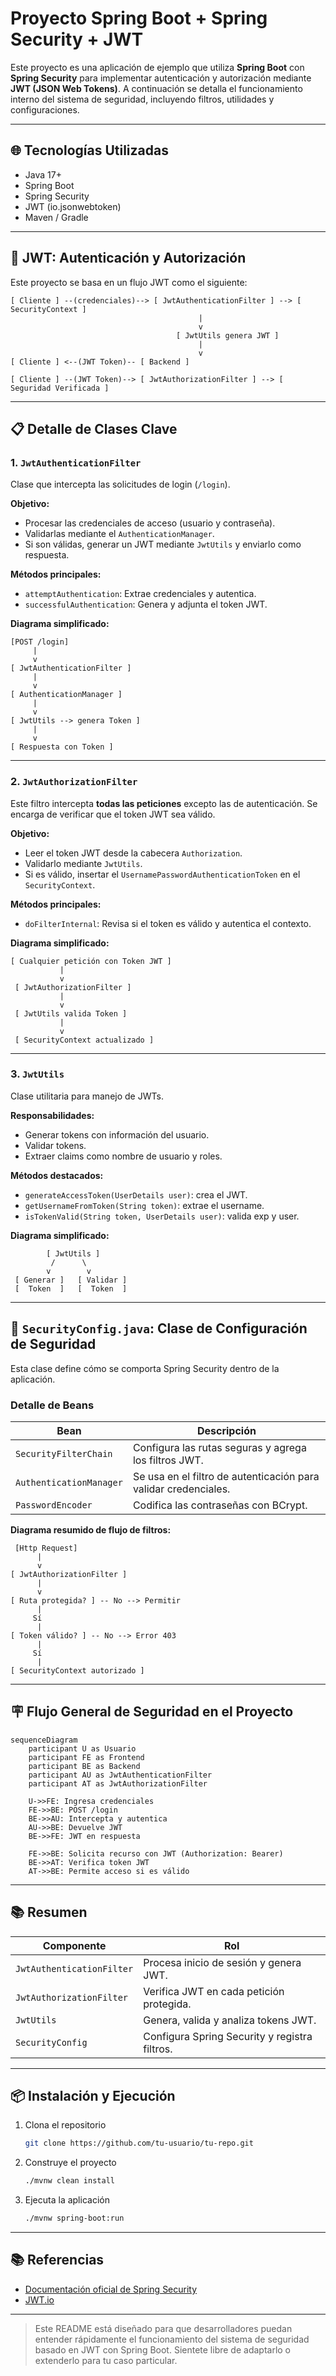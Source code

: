 # Proyecto Spring Boot + Spring Security + JWT

Este proyecto es una aplicación de ejemplo que utiliza **Spring Boot** con **Spring Security** para implementar autenticación y autorización mediante **JWT (JSON Web Tokens)**. A continuación se detalla el funcionamiento interno del sistema de seguridad, incluyendo filtros, utilidades y configuraciones.

---

## 🌐 Tecnologías Utilizadas

* Java 17+
* Spring Boot
* Spring Security
* JWT (io.jsonwebtoken)
* Maven / Gradle

---

## 🔐 JWT: Autenticación y Autorización

Este proyecto se basa en un flujo JWT como el siguiente:

```
[ Cliente ] --(credenciales)--> [ JwtAuthenticationFilter ] --> [ SecurityContext ]
                                          |
                                          v
                                     [ JwtUtils genera JWT ]
                                          |
                                          v
[ Cliente ] <--(JWT Token)-- [ Backend ]

[ Cliente ] --(JWT Token)--> [ JwtAuthorizationFilter ] --> [ Seguridad Verificada ]
```

---

## 📋 Detalle de Clases Clave

### 1. `JwtAuthenticationFilter`

Clase que intercepta las solicitudes de login (`/login`).

**Objetivo:**

* Procesar las credenciales de acceso (usuario y contraseña).
* Validarlas mediante el `AuthenticationManager`.
* Si son válidas, generar un JWT mediante `JwtUtils` y enviarlo como respuesta.

**Métodos principales:**

* `attemptAuthentication`: Extrae credenciales y autentica.
* `successfulAuthentication`: Genera y adjunta el token JWT.

**Diagrama simplificado:**

```
[POST /login]
     |
     v
[ JwtAuthenticationFilter ]
     |
     v
[ AuthenticationManager ]
     |
     v
[ JwtUtils --> genera Token ]
     |
     v
[ Respuesta con Token ]
```

---

### 2. `JwtAuthorizationFilter`

Este filtro intercepta **todas las peticiones** excepto las de autenticación. Se encarga de verificar que el token JWT sea válido.

**Objetivo:**

* Leer el token JWT desde la cabecera `Authorization`.
* Validarlo mediante `JwtUtils`.
* Si es válido, insertar el `UsernamePasswordAuthenticationToken` en el `SecurityContext`.

**Métodos principales:**

* `doFilterInternal`: Revisa si el token es válido y autentica el contexto.

**Diagrama simplificado:**

```
[ Cualquier petición con Token JWT ]
           |
           v
 [ JwtAuthorizationFilter ]
           |
           v
 [ JwtUtils valida Token ]
           |
           v
 [ SecurityContext actualizado ]
```

---

### 3. `JwtUtils`

Clase utilitaria para manejo de JWTs.

**Responsabilidades:**

* Generar tokens con información del usuario.
* Validar tokens.
* Extraer claims como nombre de usuario y roles.

**Métodos destacados:**

* `generateAccessToken(UserDetails user)`: crea el JWT.
* `getUsernameFromToken(String token)`: extrae el username.
* `isTokenValid(String token, UserDetails user)`: valida exp y user.

**Diagrama simplificado:**

```
        [ JwtUtils ]
         /      \
        v        v
 [ Generar ]   [ Validar ]
 [  Token  ]   [  Token  ]
```

---

## 🚀 `SecurityConfig.java`: Clase de Configuración de Seguridad

Esta clase define cómo se comporta Spring Security dentro de la aplicación.


### Detalle de Beans

| Bean                    | Descripción                                                     |
| ----------------------- | --------------------------------------------------------------- |
| `SecurityFilterChain`   | Configura las rutas seguras y agrega los filtros JWT.           |
| `AuthenticationManager` | Se usa en el filtro de autenticación para validar credenciales. |
| `PasswordEncoder`       | Codifica las contraseñas con BCrypt.                            |

**Diagrama resumido de flujo de filtros:**

```
 [Http Request]
      |
      v
[ JwtAuthorizationFilter ]
      |
      v
[ Ruta protegida? ] -- No --> Permitir
      |
     Sí
      |
[ Token válido? ] -- No --> Error 403
      |
     Sí
      |
[ SecurityContext autorizado ]
```

---

## 🪧 Flujo General de Seguridad en el Proyecto

```mermaid
sequenceDiagram
    participant U as Usuario
    participant FE as Frontend
    participant BE as Backend
    participant AU as JwtAuthenticationFilter
    participant AT as JwtAuthorizationFilter

    U->>FE: Ingresa credenciales
    FE->>BE: POST /login
    BE->>AU: Intercepta y autentica
    AU->>BE: Devuelve JWT
    BE->>FE: JWT en respuesta

    FE->>BE: Solicita recurso con JWT (Authorization: Bearer)
    BE->>AT: Verifica token JWT
    AT->>BE: Permite acceso si es válido
```

---

## 📚 Resumen

| Componente                | Rol                                           |
| ------------------------- | --------------------------------------------- |
| `JwtAuthenticationFilter` | Procesa inicio de sesión y genera JWT.        |
| `JwtAuthorizationFilter`  | Verifica JWT en cada petición protegida.      |
| `JwtUtils`                | Genera, valida y analiza tokens JWT.          |
| `SecurityConfig`          | Configura Spring Security y registra filtros. |

---

## 📦 Instalación y Ejecución

1. Clona el repositorio

   ```bash
   git clone https://github.com/tu-usuario/tu-repo.git
   ```
2. Construye el proyecto

   ```bash
   ./mvnw clean install
   ```
3. Ejecuta la aplicación

   ```bash
   ./mvnw spring-boot:run
   ```

---

## 📚 Referencias

* [Documentación oficial de Spring Security](https://docs.spring.io/spring-security/reference/index.html)
* [JWT.io](https://jwt.io)

---

> Este README está diseñado para que desarrolladores puedan entender rápidamente el funcionamiento del sistema de seguridad basado en JWT con Spring Boot. Sientete libre de adaptarlo o extenderlo para tu caso particular.
